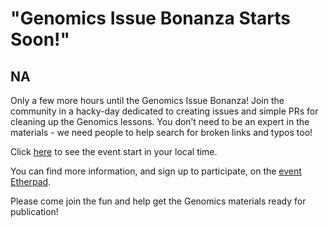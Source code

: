 # "Genomics Issue Bonanza Starts Soon!"  
## NA


Only a few more hours until the Genomics Issue Bonanza! Join the community in a hacky-day dedicated to
creating issues and simple PRs for cleaning up the Genomics lessons. You don’t need to be an expert in
the materials - we need people to help search for broken links and typos too!

Click [here](https://tinyurl.com/ycqf9l2a) to see the event start in your local time.  

You can find more information, and sign up to participate, on the [event Etherpad](http://pad.software-carpentry.org/genomics-issue-bonanza).

Please come join the fun and help get the Genomics materials ready for publication!











